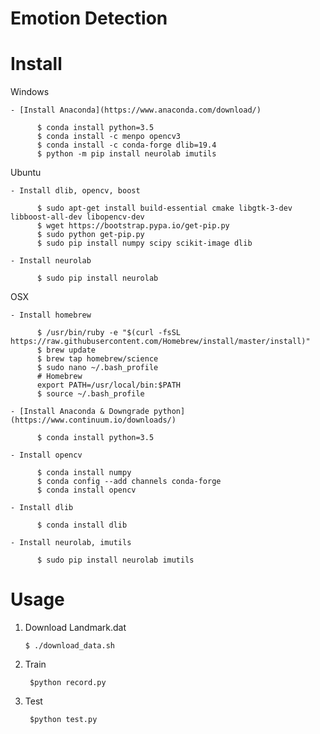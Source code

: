 # Emotion Detection

# Install

 Windows
 
    - [Install Anaconda](https://www.anaconda.com/download/)
    
          $ conda install python=3.5
          $ conda install -c menpo opencv3 
          $ conda install -c conda-forge dlib=19.4
          $ python -m pip install neurolab imutils
 Ubuntu
    
    - Install dlib, opencv, boost
    
          $ sudo apt-get install build-essential cmake libgtk-3-dev libboost-all-dev libopencv-dev
          $ wget https://bootstrap.pypa.io/get-pip.py
          $ sudo python get-pip.py
          $ sudo pip install numpy scipy scikit-image dlib
  
    - Install neurolab
     
          $ sudo pip install neurolab
    
 OSX

    - Install homebrew
    
          $ /usr/bin/ruby -e "$(curl -fsSL https://raw.githubusercontent.com/Homebrew/install/master/install)"
          $ brew update
          $ brew tap homebrew/science
          $ sudo nano ~/.bash_profile
          # Homebrew
          export PATH=/usr/local/bin:$PATH
          $ source ~/.bash_profile
 
    - [Install Anaconda & Downgrade python](https://www.continuum.io/downloads/)
      
          $ conda install python=3.5
            
    - Install opencv
      
          $ conda install numpy
          $ conda config --add channels conda-forge
          $ conda install opencv
          
    - Install dlib
      
          $ conda install dlib
            
    - Install neurolab, imutils
            
          $ sudo pip install neurolab imutils
        
# Usage
1. Download Landmark.dat
 
       $ ./download_data.sh
   
2. Train

        $python record.py
        
3. Test
        
        $python test.py
